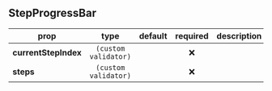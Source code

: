 ## StepProgressBar

prop | type | default | required | description
---- | :----: | :-------: | :--------: | -----------
**currentStepIndex** | `(custom validator)` |  | :x: | 
**steps** | `(custom validator)` |  | :x: | 

